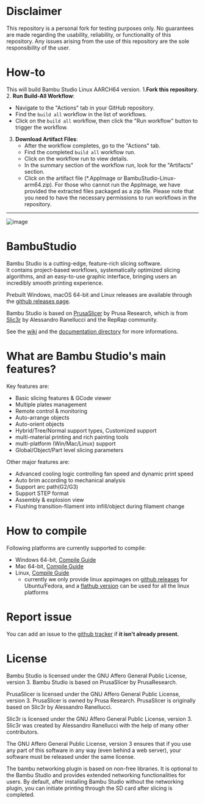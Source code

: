 # Disclaimer
This repository is a personal fork for testing purposes only. No guarantees are made regarding the usability, reliability, or functionality of this repository. Any issues arising from the use of this repository are the sole responsibility of the user.
# How-to
This will build Bambu Studio Linux AARCH64 version.
1.**Fork this repository**.
2. **Run Build-All Workflow**:
   - Navigate to the "Actions" tab in your GitHub repository.
   - Find the `build all` workflow in the list of workflows.
   - Click on the `build all` workflow, then click the "Run workflow" button to trigger the workflow.
3. **Download Artifact Files**:
   - After the workflow completes, go to the "Actions" tab.
   - Find the completed `build all` workflow run.
   - Click on the workflow run to view details.
   - In the summary section of the workflow run, look for the "Artifacts" section.
   - Click on the artifact file (*.AppImage or BambuStudio-Linux-arm64.zip). For those who cannot run the AppImage, we have provided the extracted files packaged as a zip file.
Please note that you need to have the necessary permissions to run workflows in the repository.
---
![image](https://user-images.githubusercontent.com/106916061/179006347-497d24c0-9bd6-45b7-8c49-d5cc8ecfe5d7.png)
# BambuStudio
Bambu Studio is a cutting-edge, feature-rich slicing software.  
It contains project-based workflows, systematically optimized slicing algorithms, and an easy-to-use graphic interface, bringing users an incredibly smooth printing experience.

Prebuilt Windows, macOS 64-bit and Linux releases are available through the [github releases page](https://github.com/bambulab/BambuStudio/releases/).

Bambu Studio is based on [PrusaSlicer](https://github.com/prusa3d/PrusaSlicer) by Prusa Research, which is from [Slic3r](https://github.com/Slic3r/Slic3r) by Alessandro Ranellucci and the RepRap community.

See the [wiki](https://github.com/bambulab/BambuStudio/wiki) and the [documentation directory](https://github.com/bambulab/BambuStudio/tree/master/doc) for more informations.

# What are Bambu Studio's main features?
Key features are:
- Basic slicing features & GCode viewer
- Multiple plates management
- Remote control & monitoring
- Auto-arrange objects
- Auto-orient objects
- Hybrid/Tree/Normal support types, Customized support
- multi-material printing and rich painting tools
- multi-platform (Win/Mac/Linux) support
- Global/Object/Part level slicing parameters

Other major features are:
- Advanced cooling logic controlling fan speed and dynamic print speed
- Auto brim according to mechanical analysis
- Support arc path(G2/G3)
- Support STEP format
- Assembly & explosion view
- Flushing transition-filament into infill/object during filament change

# How to compile
Following platforms are currently supported to compile:
- Windows 64-bit, [Compile Guide](https://github.com/bambulab/BambuStudio/wiki/Windows-Compile-Guide)
- Mac 64-bit, [Compile Guide](https://github.com/bambulab/BambuStudio/wiki/Mac-Compile-Guide)
- Linux, [Compile Guide](https://github.com/bambulab/BambuStudio/wiki/Linux-Compile-Guide)
  - currently we only provide linux appimages on [github releases](https://github.com/bambulab/BambuStudio/releases) for Ubuntu/Fedora, and a [flathub version](https://flathub.org/apps/com.bambulab.BambuStudio) can be used for all the linux platforms

# Report issue
You can add an issue to the [github tracker](https://github.com/bambulab/BambuStudio/issues) if **it isn't already present.**

# License
Bambu Studio is licensed under the GNU Affero General Public License, version 3. Bambu Studio is based on PrusaSlicer by PrusaResearch.

PrusaSlicer is licensed under the GNU Affero General Public License, version 3. PrusaSlicer is owned by Prusa Research. PrusaSlicer is originally based on Slic3r by Alessandro Ranellucci.

Slic3r is licensed under the GNU Affero General Public License, version 3. Slic3r was created by Alessandro Ranellucci with the help of many other contributors.

The GNU Affero General Public License, version 3 ensures that if you use any part of this software in any way (even behind a web server), your software must be released under the same license.

The bambu networking plugin is based on non-free libraries. It is optional to the Bambu Studio and provides extended networking functionalities for users.
By default, after installing Bambu Studio without the networking plugin, you can initiate printing through the SD card after slicing is completed.


